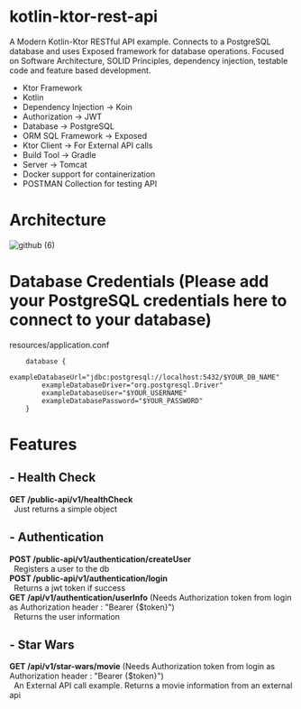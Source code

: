 # kotlin-ktor-rest-api
A Modern Kotlin-Ktor RESTful API example. Connects to a PostgreSQL database and uses Exposed framework for database
operations. Focused on Software Architecture, SOLID Principles, dependency injection, testable code and feature based
development.

- Ktor Framework
- Kotlin
- Dependency Injection -> Koin
- Authorization -> JWT
- Database -> PostgreSQL
- ORM SQL Framework -> Exposed
- Ktor Client -> For External API calls
- Build Tool -> Gradle
- Server -> Tomcat
- Docker support for containerization
- POSTMAN Collection for testing API

# Architecture
![github (6)](https://user-images.githubusercontent.com/86873858/131125468-99d372c5-2b55-473b-9f12-0fbd2c7e9bf7.png)

# Database Credentials (Please add your PostgreSQL credentials here to connect to your database)
resources/application.conf

```
    database {
        exampleDatabaseUrl="jdbc:postgresql://localhost:5432/$YOUR_DB_NAME"
        exampleDatabaseDriver="org.postgresql.Driver"
        exampleDatabaseUser="$YOUR_USERNAME"
        exampleDatabasePassword="$YOUR_PASSWORD"
    }
```
# Features
## - Health Check

**GET /public-api/v1/healthCheck**</br>
&nbsp; Just returns a simple object</br>
## - Authentication

**POST /public-api/v1/authentication/createUser**</br>
&nbsp; Registers a user to the db</br>
**POST /public-api/v1/authentication/login**</br>
&nbsp; Returns a jwt token if success</br>
**GET /api/v1/authentication/userInfo** (Needs Authorization token from login as Authorization header : "Bearer
{$token}")</br>
&nbsp; Returns the user information</br>
## - Star Wars

**GET /api/v1/star-wars/movie** (Needs Authorization token from login as Authorization header : "Bearer {$token}")</br>
&nbsp; An External API call example. Returns a movie information from an external api
